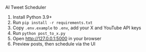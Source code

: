 AI Tweet Scheduler
1. Install Python 3.9+
2. Run `pip install -r requirements.txt`
3. Copy `.env.example` to `.env`, add your X and YouTube API keys
4. Run `python post_to_x.py`
5. Open http://127.0.0.1:5000 in your browser
6. Preview posts, then schedule via the UI